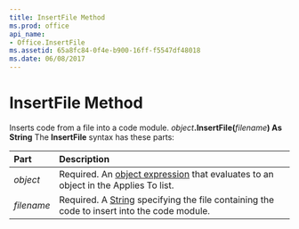 ```yaml
---
title: InsertFile Method
ms.prod: office
api_name:
- Office.InsertFile
ms.assetid: 65a8fc84-0f4e-b900-16ff-f5547df48018
ms.date: 06/08/2017
---
```



# InsertFile Method



Inserts code from a file into a code module.
 _object_**.InsertFile(**_filename_**) As String**
The  **InsertFile** syntax has these parts:


|**Part**|**Description**|
|:-----|:-----|
| _object_|Required. An [object expression](../../Glossary/vbe-glossary.md) that evaluates to an object in the Applies To list.|
| _filename_|Required. A [String](../../Glossary/vbe-glossary.md) specifying the file containing the code to insert into the code module.|

